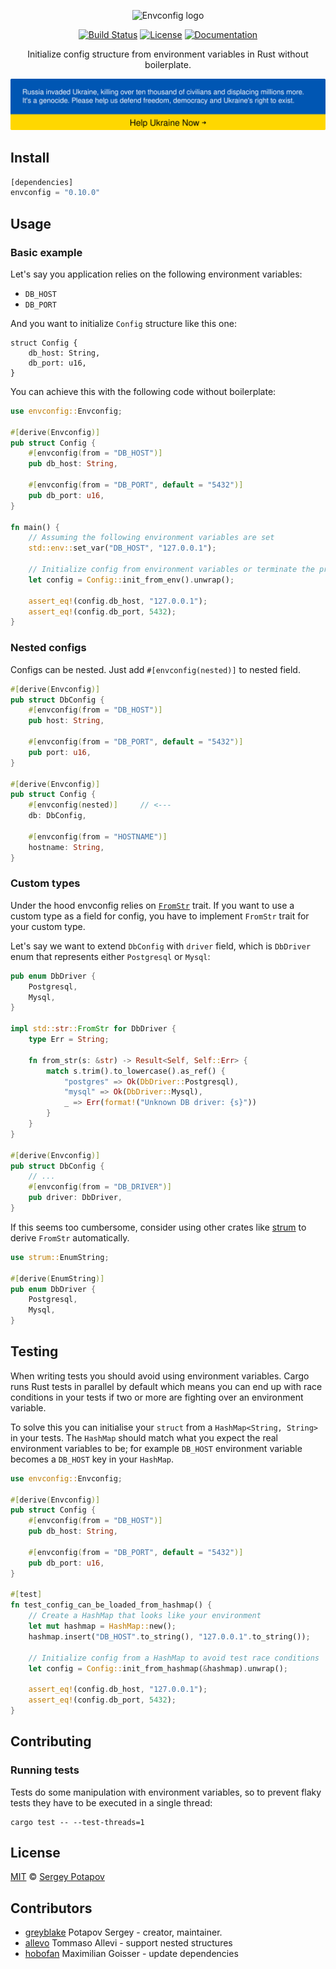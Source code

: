 <p align="center"><img width="200" src="https://raw.githubusercontent.com/greyblake/envconfig-rs/master/logo/envconfig.svg" alt="Envconfig logo"></p>

<p align="center">
<a href="https://travis-ci.org/greyblake/envconfig-rs" rel="nofollow"><img src="https://travis-ci.org/greyblake/envconfig-rs.svg?branch=master" alt="Build Status"></a>
<a href="https://raw.githubusercontent.com/greyblake/envconfig-rs/master/LICENSE" rel="nofollow"><img src="https://img.shields.io/badge/license-MIT-blue.svg" alt="License"></a>
<a href="https://docs.rs/envconfig" rel="nofollow"><img src="https://docs.rs/envconfig/badge.svg" alt="Documentation"></a>
<p>

<p align="center">Initialize config structure from environment variables in Rust without boilerplate.</p>

[![Stand With Ukraine](https://raw.githubusercontent.com/vshymanskyy/StandWithUkraine/main/banner2-direct.svg)](https://stand-with-ukraine.pp.ua/)

## Install

```rust
[dependencies]
envconfig = "0.10.0"
```

## Usage

### Basic example

Let's say you application relies on the following environment variables:

* `DB_HOST`
* `DB_PORT`

And you want to initialize `Config` structure like this one:

```rust,ignore
struct Config {
    db_host: String,
    db_port: u16,
}
```

You can achieve this with the following code without boilerplate:

```rust
use envconfig::Envconfig;

#[derive(Envconfig)]
pub struct Config {
    #[envconfig(from = "DB_HOST")]
    pub db_host: String,

    #[envconfig(from = "DB_PORT", default = "5432")]
    pub db_port: u16,
}

fn main() {
    // Assuming the following environment variables are set
    std::env::set_var("DB_HOST", "127.0.0.1");

    // Initialize config from environment variables or terminate the process.
    let config = Config::init_from_env().unwrap();

    assert_eq!(config.db_host, "127.0.0.1");
    assert_eq!(config.db_port, 5432);
}
```

### Nested configs

Configs can be nested. Just add `#[envconfig(nested)]` to nested field.

```rust
#[derive(Envconfig)]
pub struct DbConfig {
    #[envconfig(from = "DB_HOST")]
    pub host: String,

    #[envconfig(from = "DB_PORT", default = "5432")]
    pub port: u16,
}

#[derive(Envconfig)]
pub struct Config {
    #[envconfig(nested)]     // <---
    db: DbConfig,

    #[envconfig(from = "HOSTNAME")]
    hostname: String,
}
```


### Custom types

Under the hood envconfig relies on [`FromStr`](https://doc.rust-lang.org/std/str/trait.FromStr.html) trait.
If you want to use a custom type as a field for config, you have to implement `FromStr` trait for your custom type.

Let's say we want to extend `DbConfig` with `driver` field, which is `DbDriver` enum that represents either `Postgresql` or `Mysql`:

```rust
pub enum DbDriver {
    Postgresql,
    Mysql,
}

impl std::str::FromStr for DbDriver {
    type Err = String;

    fn from_str(s: &str) -> Result<Self, Self::Err> {
        match s.trim().to_lowercase().as_ref() {
            "postgres" => Ok(DbDriver::Postgresql),
            "mysql" => Ok(DbDriver::Mysql),
            _ => Err(format!("Unknown DB driver: {s}"))
        }
    }
}

#[derive(Envconfig)]
pub struct DbConfig {
    // ...
    #[envconfig(from = "DB_DRIVER")]
    pub driver: DbDriver,
}
```

If this seems too cumbersome, consider using other crates like [strum](https://docs.rs/strum/latest/strum/) to derive `FromStr` automatically.

```rust
use strum::EnumString;

#[derive(EnumString)]
pub enum DbDriver {
    Postgresql,
    Mysql,
}
```

## Testing

When writing tests you should avoid using environment variables. Cargo runs Rust tests in parallel by default which means
you can end up with race conditions in your tests if two or more are fighting over an environment variable.

To solve this you can initialise your `struct` from a `HashMap<String, String>` in your tests. The `HashMap` should
match what you expect the real environment variables to be; for example `DB_HOST` environment variable becomes a
`DB_HOST` key in your `HashMap`.

```rust
use envconfig::Envconfig;

#[derive(Envconfig)]
pub struct Config {
    #[envconfig(from = "DB_HOST")]
    pub db_host: String,

    #[envconfig(from = "DB_PORT", default = "5432")]
    pub db_port: u16,
}

#[test]
fn test_config_can_be_loaded_from_hashmap() {
    // Create a HashMap that looks like your environment
    let mut hashmap = HashMap::new();
    hashmap.insert("DB_HOST".to_string(), "127.0.0.1".to_string());

    // Initialize config from a HashMap to avoid test race conditions
    let config = Config::init_from_hashmap(&hashmap).unwrap();

    assert_eq!(config.db_host, "127.0.0.1");
    assert_eq!(config.db_port, 5432);
}
```

## Contributing

### Running tests

Tests do some manipulation with environment variables, so to
prevent flaky tests they have to be executed in a single thread:

```
cargo test -- --test-threads=1
```

## License

[MIT](https://github.com/greyblake/envconfig-rs/blob/master/LICENSE) © [Sergey Potapov](http://greyblake.com/)

## Contributors

- [greyblake](https://github.com/greyblake) Potapov Sergey - creator, maintainer.
- [allevo](https://github.com/allevo) Tommaso Allevi - support nested structures
- [hobofan](https://github.com/hobofan) Maximilian Goisser - update dependencies
